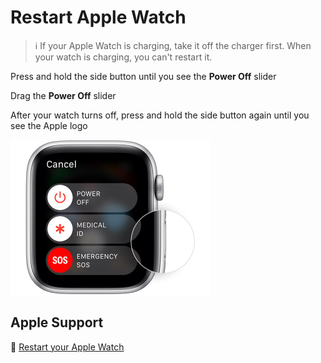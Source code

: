 # Restart Apple Watch

> :information_source: If your Apple Watch is charging, take it off the charger first. When your watch is charging, you can't restart it.

Press and hold the side button until you see the **Power Off** slider

Drag the **Power Off** slider

After your watch turns off, press and hold the side button again until you see the Apple logo

<img src="jpg/b4642c08698da0efea82f7ed061518726865192c.jpg" width="320">

## Apple Support

:link: [Restart your Apple Watch](https://support.apple.com/en-us/HT204510)
